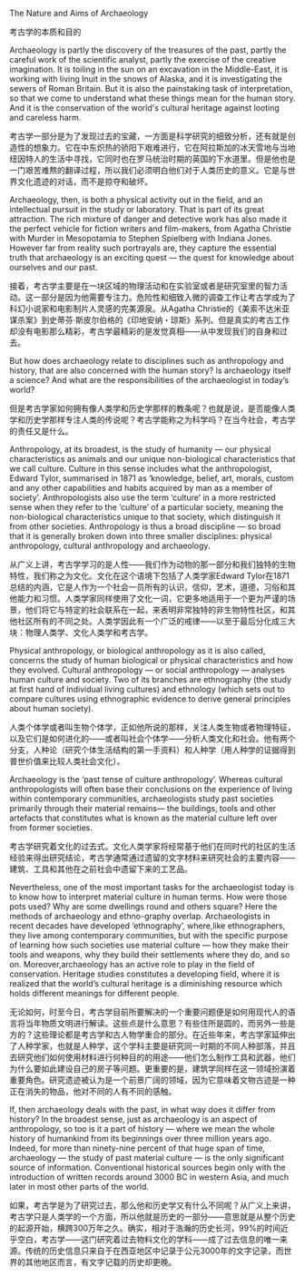 The Nature and Aims of Archaeology

考古学的本质和目的

Archaeology is partly the discovery of the treasures of the past, partly the careful work of the scientific analyst, partly the exercise of the creative imagination. It is toiling in the sun on an excavation in the Middle-East, it is working with living Inuit in the snows of Alaska, and it is investigating the sewers of Roman Britain. But it is also the painstaking task of interpretation, so that we come to understand what these things mean for the human story. And it is the conservation of the world's cultural heritage against looting and careless harm.

考古学一部分是为了发现过去的宝藏，一方面是科学研究的细致分析，还有就是创造性的想象力。它在中东炽热的骄阳下艰难进行，它在阿拉斯加的冰天雪地与当地纽因特人的生活中寻找，它同时也在罗马统治时期的英国的下水道里。但是他也是一门艰苦难熬的翻译过程，所以我们必须明白他们对于人类历史的意义。它是与世界文化遗迹的对话，而不是掠夺和破坏。

Archaeology, then, is both a physical activity out in the field, and an intellectual pursuit in the study or laboratory. That is part of its great attraction. The rich mixture of danger and detective work has also made it the perfect vehicle for fiction writers and film-makers, from Agatha Christie with Murder in Mesopotamia to Stephen Spielberg with Indiana Jones. However far from reality such portrayals are, they capture the essential truth that archaeology is an exciting quest — the quest for knowledge about ourselves and our past.

接着，考古学主要是在一块区域的物理活动和在实验室或者是研究室里的智力活动。这一部分是因为他需要专注力。危险性和细致入微的调查工作让考古学成为了科幻小说家和电影制片人灵感的完美源泉。从Agatha Christie的《美索不达米亚谋杀案》到史蒂芬·斯皮尔伯格的《印地安纳・琼斯》系列。但是真实的考古工作却没有电影那么精彩，考古学最精彩的是发觉真相——从中发现我们的自身和过去。

But how does archaeology relate to disciplines such as anthropology and history, that are also concerned with the human story? Is archaeology itself a science? And what are the responsibilities of the archaeologist in today’s world?

但是考古学家如何拥有像人类学和历史学那样的教条呢？也就是说，是否能像人类学和历史学那样专注人类的传说呢？考古学能称之为科学吗？在当今社会，考古学的责任又是什么。

Anthropology, at its broadest, is the study of humanity — our physical characteristics as animals and our unique non-biological characteristics that we call culture. Culture in this sense includes what the anthropologist, Edward Tylor, summarised in 1871 as ‘knowledge, belief, art, morals, custom and any other capabilities and habits acquired by man as a member of society’. Anthropologists also use the term ‘culture’ in a more restricted sense when they refer to the ‘culture’ of a particular society, meaning the non-biological characteristics unique to that society, which distinguish it from other societies. Anthropology is thus a broad discipline — so broad that it is generally broken down into three smaller disciplines: physical anthropology, cultural anthropology and archaeology.

从广义上讲，考古学学习的是人性——我们作为动物的那一部分和我们独特的生物特性，我们称之为文化。文化在这个语境下包括了人类学家Edward Tylor在1871总结的内涵，它是人作为一个社会一员所有的认识，信仰，艺术，道德，习俗和其他能力和习惯。人类学家同样使用了文化一词，它更多地适用于一个更为严谨的场景，他们将它与特定的社会联系在一起，来表明非常独特的非生物特性社区，和其他社区所有的不同之处。人类学因此有一个广泛的戒律——以至于最后分化成三大块：物理人类学、文化人类学和考古学。

Physical anthropology, or biological anthropology as it is also called, concerns the study of human biological or physical characteristics and how they evolved. Cultural anthropology — or social anthropology — analyses human culture and society. Two of its branches are ethnography (the study at first hand of individual living cultures) and ethnology (which sets out to compare cultures using ethnographic evidence to derive general principles about human society). 

人类个体学或者叫生物个体学，正如他所说的那样，关注人类生物或者物理特征，以及它们是如何进化的——或者叫社会个体学——分析人类文化和社会。他有两个分支，人种论（研究个体生活结构的第一手资料）和人种学（用人种学的证据得到普世价值来比较人类社会文化）。

Archaeology is the ‘past tense of culture anthropology’. Whereas cultural anthropologists will often base their conclusions on the experience of living within contemporary communities, archaeologists study past societies primarily through their material remains— the buildings, tools and other artefacts that constitutes what is known as the material culture left over from former societies.

考古学研究着文化的过去式。文化人类学家将经常基于他们在同时代的社区的生活经验来得出研究结论，考古学通常通过遗留的文字材料来研究社会的主要内容——建筑、工具和其他在之前社会中遗留下来的工艺品。

Nevertheless, one of the most important tasks for the archaeologist today is to know how to interpret material culture in human terms. How were those pots used? Why are some dwellings round and others square? Here the methods of archaeology and ethno-graphy overlap. Archaeologists in recent decades have developed ‘ethnography’, where,like ethnographers, they live among contemporary communities, but with the specific purpose of learning how such societies use material culture — how they make their tools and weapons, why they build their settlements where they do, and so on. Moreover,archaeology has an active role to play in the field of conservation. Heritage studies constitutes a developing field, where it is realized that the world’s cultural heritage is a diminishing resource which holds different meanings for different people.

无论如何，时至今日，考古学目前所要解决的一个重要问题便是如何用现代人的语言将当年物质文明进行解读。这些点是什么意思？有些住所是圆的，而另外一些是方的？这些理论都是考古学和古人物学重合的部分。在近些年来，考古学家延伸出了人种学家，也就是人种学，这个学科主要是研究同一时期的不同人种部落，并且去研究他们如何使用材料进行何种目的的用途——他们怎么制作工具和武器，他们为什么要如此建设自己的房子等问题。更重要的是，建筑学同样在这一领域扮演着重要角色。研究遗迹被认为是一个前景广阔的领域，因为它意味着文物古迹是一种正在消失的物品，他对不同的人有不同的感触。

If, then archaeology deals with the past, in what way does it differ from history? In the broadest sense, just as archaeology is an aspect of anthropology, so too is it a part of history — where we mean the whole history of humankind from its beginnings over three million years ago. Indeed, for more than ninety-nine percent of that huge span of time, archaeology — the study of past material culture — is the only significant source of information. Conventional historical sources begin only with the introduction of written records around 3000 BC in western Asia, and much later in most other parts of the world.

如果，考古学是为了研究过去，那么他和历史学又有什么不同呢？从广义上来讲，考古学只是人类学的一个方面，所以他就是历史的一部分——意思就是从整个历史的起源开始，横跨300万年之久。确实，相对于浩瀚的历史长河，99%的时间近乎空白，考古学——这门研究着过去物料文化的学科——成了过去信息的唯一来源。传统的历史信息只来自于在西亚地区中记录于公元3000年的文字记录，而世界的其他地区而言，有文字记载的历史却更晚。

